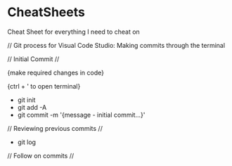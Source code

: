 # CheatSheets
Cheat Sheet for everything I need to cheat on

// Git process for Visual Code Studio: Making commits through the terminal

// Initial Commit //

{make required changes in code}

 {ctrl + ' to open terminal}

- git init
- git add -A
- git commit -m '{message - initial commit...}'


// Reviewing previous commits //

- git log

// Follow on commits //

